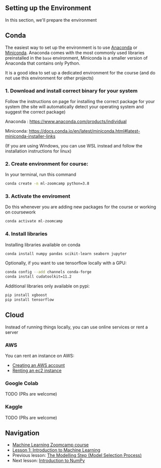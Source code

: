 ##  Setting up the Environment

In this section, we'll prepare the environment

## Conda

The easiest way to set up the environment is to use [Anaconda](https://www.anaconda.com/products/individual) or [Miniconda](https://docs.conda.io/en/latest/miniconda.html). Anaconda comes with the most commonly used libraries preinstalled in the `base` environment, Miniconda is a smaller version of Anaconda that contains only Python. 

It is a good idea to set up a dedicated environment for the course (and do not use this environment for other projects)

### 1. Download and install correct binary for your system

Follow the instructions on page for installing the correct package for your system (the site will automatically detect your operating system and suggest the correct package)

Anaconda : https://www.anaconda.com/products/individual

Miniconda: https://docs.conda.io/en/latest/miniconda.html#latest-miniconda-installer-links

(If you are using Windows, you can use WSL instead and follow the installation instructions for linux)


### 2. Create environment for course:
In your terminal, run this command

```bash
conda create -n ml-zoomcamp python=3.8
```

### 3. Activate the enviroment
Do this whenever you are adding new packages for the course or working on coursework

```bash
conda activate ml-zoomcamp
```

### 4. Install libraries

Installing libraries available on conda

```bash
conda install numpy pandas scikit-learn seaborn jupyter
```

Optionally, if you want to use tensorflow locally with a GPU:

```bash
conda config --add channels conda-forge
conda install cudatoolkit=11.2
```

Additional libraries only available on pypi:

```bash
pip install xgboost 
pip install tensorflow
```

## Cloud

Instead of running things locally, you can use online services or rent a server 

### AWS 

You can rent an instance on AWS:

* [Creating an AWS account](https://mlbookcamp.com/article/aws)
* [Renting an ec2 instance](https://mlbookcamp.com/article/aws-ec2)

### Google Colab

TODO (PRs are welcome)

### Kaggle

TODO (PRs are welcome)


## Navigation

* [Machine Learning Zoomcamp course](../)
* [Lesson 1: Introduction to Machine Learning](README.md)
* Previous lesson: [The Modelling Step (Model Selection Process)](05-model-selection.md)
* Next lesson: [Introduction to NumPy](07-numpy.md)
